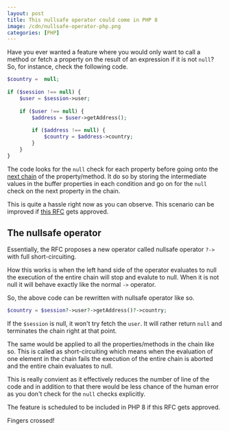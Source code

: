 ```yaml
---
layout: post
title: This nullsafe operator could come in PHP 8
image: /cdn/nullsafe-operator-php.png
categories: [PHP]
---
```


Have you ever wanted a feature where you would  only want to call a method or fetch a property on the result of an expression if it is not `null`? So, for instance, check the following code.

```php
$country =  null;
 
if ($session !== null) {
    $user = $session->user;
 
    if ($user !== null) {
        $address = $user->getAddress();
 
        if ($address !== null) {
            $country = $address->country;
        }
    }
}
```

The code looks for the `null` check for each property before going onto the [next chain](/method-chaining-php-nutshell/) of the property/method. It do so by storing the intermediate values in the buffer properties in each condition and go on for the `null` check on the next property in the chain.

This is quite a hassle right now as you can observe. This scenario can be improved if [this RFC](https://wiki.php.net/rfc/nullsafe_operator) gets approved.

## The nullsafe operator

Essentially, the RFC proposes a new operator called nullsafe operator `?->` with full short-circuiting.

How this works is when the left hand side of the operator evaluates to null the execution of the entire chain will stop and evalute to null. When it is not null it will behave exactly like the normal `->` operator.

So, the above code can be rewritten with nullsafe operator like so.

```php
$country = $session?->user?->getAddress()?->country;
```

If the `$session` is null, it won't try fetch the `user`. It will rather return `null` and terminates the chain right at that point. 

The same would be applied to all the properties/methods in the chain like so. This is called as short-circuiting which means when the evaluation of one element in the chain fails the execution of the entire chain is aborted and the entire chain evaluates to null.  

This is really convient as it effectively reduces the number of line of the code and in addition to that there would be less chance of the human error as you don't check for the `null` checks explicitly.

The feature is scheduled to be included in PHP 8 if this RFC gets approved.

Fingers crossed!
